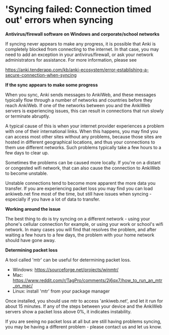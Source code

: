 # 'Syncing failed: Connection timed out' errors when syncing

**Antivirus/firewall software on Windows and corporate/school networks**

If syncing never appears to make any progress, it is possible that Anki is completely blocked from connecting to the internet. In that case, you may need to add an exception in your antivirus/firewall, or ask your network administrators for assistance. For more information, please see

<https://anki.tenderapp.com/kb/anki-ecosystem/error-establishing-a-secure-connection-when-syncing>

**If the sync appears to make some progress**

When you sync, Anki sends messages to AnkiWeb, and these messages typically flow through a number of networks and countries before they reach AnkiWeb. If one of the networks between you and the AnkiWeb servers is experiencing issues, this can result in connections that run slowly or terminate abruptly.

A typical cause of this is when your internet provider experiences a problem with one of their international links. When this happens, you may find you can access most other sites without any problems, because those sites are hosted in different geographical locations, and thus your connections to them use different networks. Such problems typically take a few hours to a few days to clear up.

Sometimes the problems can be caused more locally. If you're on a distant or congested wifi network, that can also cause the connection to AnkiWeb to become unstable.

Unstable connections tend to become more apparent the more data you transfer. If you are experiencing packet loss you may find you can load ankiweb.net fine most of the time, but still have issues when syncing - especially if you have a lot of data to transfer.

**Working around the issue**

The best thing to do is try syncing on a different network - using your phone's cellular connection for example, or using your work or school's wifi network. In many cases you will find that resolves the problem, and after waiting a few hours to a few days, the problem with your home network should have gone away.

**Determining packet loss**

A tool called 'mtr' can be useful for determining packet loss.

- Windows: <https://sourceforge.net/projects/winmtr/>
- Mac: <https://www.reddit.com/r/TagPro/comments/2j6qx7/how_to_run_an_mtr_on_mac/>
- Linux: install 'mtr' from your package manager

Once installed, you should use mtr to access 'ankiweb.net', and let it run for about 15 minutes. If any of the steps between your device and the AnkiWeb servers show a packet loss above 0%, it indicates instability.

If you are seeing no packet loss at all but are still having problems syncing, you may be having a different problem - please contact us and let us know.
